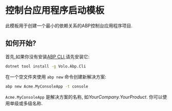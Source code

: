 # 控制台应用程序启动模板

此模板用于创建一个最小的依赖关系的ABP控制台应用程序项目.

## 如何开始?

首先,如果你没有安装[ABP CLI](../CLI.md),请先安装它:

````bash
dotnet tool install -g Volo.Abp.Cli
````

在一个空文件夹使用 `abp new` 命令创建新解决方案:

````bash
abp new Acme.MyConsoleApp -t console
````

`Acme.MyConsoleApp` 是解决方案的名称,  如*YourCompany.YourProduct*. 你可以使用单级或多级名称.